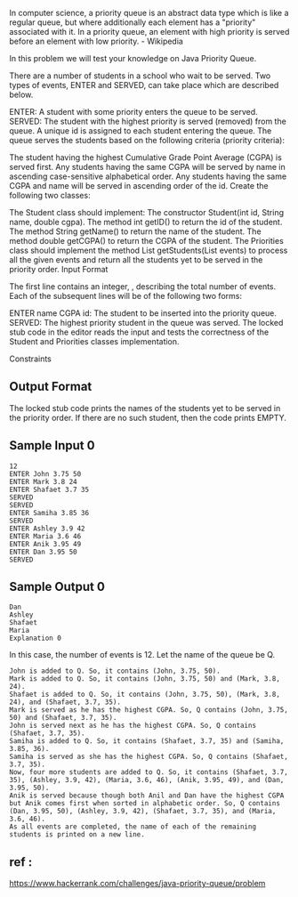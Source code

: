 In computer science, a priority queue is an abstract data type which is like a regular queue, but where additionally each element has a "priority" associated with it. In a priority queue, an element with high priority is served before an element with low priority. - Wikipedia

In this problem we will test your knowledge on Java Priority Queue.

There are a number of students in a school who wait to be served. Two types of events, ENTER and SERVED, can take place which are described below.

ENTER: A student with some priority enters the queue to be served.
SERVED: The student with the highest priority is served (removed) from the queue.
A unique id is assigned to each student entering the queue. The queue serves the students based on the following criteria (priority criteria):

The student having the highest Cumulative Grade Point Average (CGPA) is served first.
Any students having the same CGPA will be served by name in ascending case-sensitive alphabetical order.
Any students having the same CGPA and name will be served in ascending order of the id.
Create the following two classes:

The Student class should implement:
The constructor Student(int id, String name, double cgpa).
The method int getID() to return the id of the student.
The method String getName() to return the name of the student.
The method double getCGPA() to return the CGPA of the student.
The Priorities class should implement the method List<Student> getStudents(List<String> events) to process all the given events and return all the students yet to be served in the priority order.
Input Format

The first line contains an integer, , describing the total number of events. Each of the  subsequent lines will be of the following two forms:

ENTER name CGPA id: The student to be inserted into the priority queue.
SERVED: The highest priority student in the queue was served.
The locked stub code in the editor reads the input and tests the correctness of the Student and Priorities classes implementation.

Constraints

## Output Format

The locked stub code prints the names of the students yet to be served in the priority order. If there are no such student, then the code prints EMPTY.

## Sample Input 0
```
12
ENTER John 3.75 50
ENTER Mark 3.8 24
ENTER Shafaet 3.7 35
SERVED
SERVED
ENTER Samiha 3.85 36
SERVED
ENTER Ashley 3.9 42
ENTER Maria 3.6 46
ENTER Anik 3.95 49
ENTER Dan 3.95 50
SERVED
```

## Sample Output 0

```  
Dan
Ashley
Shafaet
Maria
Explanation 0
```
In this case, the number of events is 12. Let the name of the queue be Q.
```
John is added to Q. So, it contains (John, 3.75, 50).
Mark is added to Q. So, it contains (John, 3.75, 50) and (Mark, 3.8, 24).
Shafaet is added to Q. So, it contains (John, 3.75, 50), (Mark, 3.8, 24), and (Shafaet, 3.7, 35).
Mark is served as he has the highest CGPA. So, Q contains (John, 3.75, 50) and (Shafaet, 3.7, 35).
John is served next as he has the highest CGPA. So, Q contains (Shafaet, 3.7, 35).
Samiha is added to Q. So, it contains (Shafaet, 3.7, 35) and (Samiha, 3.85, 36).
Samiha is served as she has the highest CGPA. So, Q contains (Shafaet, 3.7, 35).
Now, four more students are added to Q. So, it contains (Shafaet, 3.7, 35), (Ashley, 3.9, 42), (Maria, 3.6, 46), (Anik, 3.95, 49), and (Dan, 3.95, 50).
Anik is served because though both Anil and Dan have the highest CGPA but Anik comes first when sorted in alphabetic order. So, Q contains (Dan, 3.95, 50), (Ashley, 3.9, 42), (Shafaet, 3.7, 35), and (Maria, 3.6, 46).
As all events are completed, the name of each of the remaining students is printed on a new line.
```
  
  
## ref :
https://www.hackerrank.com/challenges/java-priority-queue/problem  
